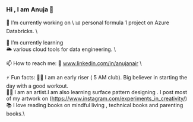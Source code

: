 ### Hi , I am Anuja 👋


🔭 I’m currently working on \ 
   📊 personal formula 1 project on Azure Databricks. \                         
   
🌱 I’m currently learning  \
   🌥️ various cloud tools for data engineering.   \

📫 How to reach me: 
  🔗 www.linkedin.com/in/anujanair  \
  
⚡ Fun facts: 
  🏃‍♀️ I am an early riser ( 5 AM club). Big believer in starting the day with a good workout. \
  👩‍🎨 I am an artist.I am also learning surface pattern designing . I post most of my artwork on 
     (https://www.instagram.com/experiments_in_creativity/)   \
  📚 I love reading books on mindful living , technical books and parenting books.\

 
